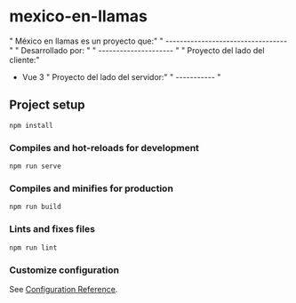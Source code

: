 # mexico-en-llamas

" México en llamas es un proyecto que:"
" ---------------------------------- "
" Desarrollado por: "
" --------------------- "
" Proyecto del lado del cliente:"
- Vue 3
" Proyecto del lado del servidor:"
" ----------- "

## Project setup
```
npm install
```

### Compiles and hot-reloads for development
```
npm run serve
```

### Compiles and minifies for production
```
npm run build
```

### Lints and fixes files
```
npm run lint
```

### Customize configuration
See [Configuration Reference](https://cli.vuejs.org/config/).
